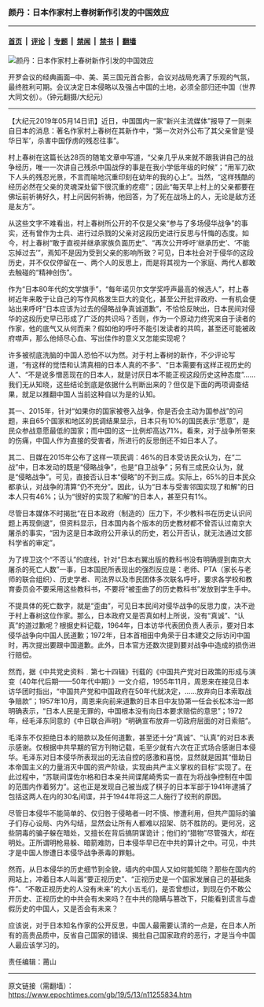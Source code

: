### 颜丹：日本作家村上春树新作引发的中国效应

---

#### [首页](../../../..?n11255834) &nbsp;|&nbsp; [评论](../../../../../epoch-comment?n11255834) &nbsp;|&nbsp; [专题](../../../../../epoch-special?n11255834) &nbsp;|&nbsp; [禁闻](../../../../../epoch-news?n11255834) &nbsp;|&nbsp; [禁书](../../../../../books?n11255834) &nbsp;|&nbsp; [翻墙](https://github.com/gfw-breaker/nogfw/blob/master/README.md?n11255834)


<div><img alt="颜丹：日本作家村上春树新作引发的中国效应" class="attachment-djy_600_400 size-djy_600_400 wp-post-image" src="https://i.epochtimes.com/assets/uploads/2019/05/1407071534232378-600x400.jpg"/>
<div class="caption">
 <p>
  开罗会议的经典画面─中、美、英三国元首合影，会议对战局充满了乐观的气氛，最终胜利可期。会议决定日本侵略以及强占中国的土地，必须全部归还中国（世界大同文创）。（钟元翻摄/大纪元）
 </p>
</div></div><hr/><div class="post_content" id="artbody" itemprop="articleBody">
 <!-- article content begin -->
 <p>
  【大纪元2019年05月14日讯】近日，中国国内一家“新兴主流媒体”报导了一则来自日本的消息：著名作家村上春树在其新作中，“第一次对外公布了其父亲曾是‘侵华日军’，杀害中国俘虏的残忍往事”。
 </p>
 <p>
  村上春树在这篇长达28页的随笔文章中写道，“父亲几乎从来就不跟我讲自己的战争经历，唯一一次讲自己残杀中国战俘的事是在我小学低年级的时候”；“用军刀砍下人头的残忍光景，不言而喻地沉重印刻在幼年的我的心上”。当然，“这样残酷的经历必然在父亲的灵魂深处留下很沉重的疙瘩”；因此“每天早上村上的父亲都要在佛坛前祈祷好久，村上问因何祈祷，他回答，为了死在战场上的人，无论是敌方还是友方”。
 </p>
 <p>
  从这些文字不难看出，村上春树所公开的不仅是父亲“参与了多场侵华战争”的事实，还有曾作为士兵、进行过杀戮的父亲对这段历史进行反思与忏悔的态度。如今，村上春树“敢于直视并继承家族负面历史”、“再次公开呼吁‘继承历史’、‘不能忘掉过去’”，焉知不是因为受到父亲的影响所致？可见，日本社会对于侵华的这段历史，并不仅仅停留在一、两个人的反思上，而是将其视为一个家庭、两代人都敢去触碰的“精神创伤”。
 </p>
 <p>
  作为“日本80年代的文学旗手”，“每年诺贝尔文学奖呼声最高的候选人”，村上春树近年来敢于让自己的写作风格发生巨大的变化，甚至公开批评政府、一有机会便站出来呼吁“日本应该为过去的侵略战争真诚道歉”，不恰恰反映出，日本民间对侵华的这段历史早已形成了广泛的共识吗？否则，作为一个原动力终究来自于读者的作家，他的底气又从何而来？假如他的呼吁不能引发读者的共鸣，甚至还可能被政府噤声，那么他倾尽心血、写出佳作的意义又怎能实现呢？
 </p>
 <p>
  许多被彻底洗脑的中国人恐怕不以为然。对于村上春树的新作，不少评论写道，“有这样的觉悟和认清真相的日本人真的不多”、“日本需要有这样正视历史的人”、“不是说多憎恶现在的日本人，就是讨厌日本不能正视这段历史这种态度”……我们无从知晓，这些结论到底是依据什么判断出来的？但仅是下面的两项调查结果，就足以推翻中国人当前这种自以为是的认知。
 </p>
 <p>
  其一、2015年，针对“如果你的国家被卷入战争，你是否会主动为国参战”的问题，来自65个国家和地区的民调结果显示，日本只有10%的国民表示“愿意”，是民众参战意愿最低的国家；而中国的这一比例却高达71%。看来，对于战争所带来的伤痛，中国人作为直接的受害者，所进行的反思倒还不如日本人了。
 </p>
 <p>
  其二、日媒在2015年公布了这样一项民调：46%的日本受访民众认为，在“二战”中，日本发动的既是“侵略战争”，也是“自卫战争”；另有三成民众认为，就是“侵略战争”。可见，直接否认日本“侵略”的不到三成。实际上，65%的日本民众都承认，对战争的清算“仍不充分”。因此，认为“日本与受害邻国实现了和解”的日本人只有46%；认为“很好的实现了和解”的日本人，甚至只有1%。
 </p>
 <p>
  尽管日本媒体不时揭批“在日本政府（制造的）压力下，不少教科书在历史认识问题上再现倒退”，但资料显示，日本国内各个版本的历史教材都不曾否认过南京大屠杀的事实，“因为这是日本政府公开承认的历史，若公开否认，就无法通过文部科学省的审定”。
 </p>
 <p>
  为了捍卫这个“不否认”的底线，针对“日本右翼出版的教科书没有明确提到南京大屠杀的死亡人数”一事，日本国民所表现出的强烈反应是：老师、PTA（家长与老师的联合组织）、历史学者、司法界以及市民团体多次联名呼吁，要求各学校和教育委员会不要采用这些教科书，不要将“被歪曲了的历史教科书”发放到学生手中。
 </p>
 <p>
  不提具体的死亡数字，就是“歪曲”，可见日本民间对侵华战争的反思力度，决不逊于村上春树这位作家。那么，日本政府又是否真如村上所说，没有“真诚”、“认真”的道过歉呢？根据史料记载，1964年，日本访华代表团负责人表示，要对日本侵华战争向中国人民道歉；1972年，日本首相田中角荣于日本建交之际访问中国时，再次提出要跟中国道歉。此外，日本官方还数次提到要对战争中造成的损伤进行赔偿。
 </p>
 <p>
  然而，据《中共党史资料﹒第七十四辑》刊载的《中国共产党对日政策的形成与演变（40年代后期——50年代中期）》一文介绍，1955年11月，周恩来在接见日本访华团时指出，“中国共产党和中国政府在50年代就决定，……放弃向日本索取战争赔款”；1957年10月，周恩来向前来道歉的日本日中友协第一任会长松本治一郎明确表示，“日本人民是无罪的，中国根本没有向日本要求赔偿的意思”；1972年，经毛泽东同意的《中日联合声明》“明确宣布放弃一切政府层面的对日索赔”。
 </p>
 <p>
  毛泽东不仅拒绝日本的赔款以及任何道歉，甚至还十分“真诚”、“认真”的对日本表示感谢。仅根据中共早期的官方刊物记载，毛至少就有六次在正式场合感谢日本侵华。毛泽东对日本侵华所表现出的无法自控的感激和喜悦，显然就是因其“借助日本帝国主义的力量消灭中国的资产阶级，实现由共产主义掌权的目标”实现了。在此过程中，“苏联间谍佐尔格和日本亲共间谍尾崎秀实一直在为将战争控制在中国的范围内作着努力”。这也正是发现自己被当成了棋子的日本军部于1941年逮捕了包括这两人在内的30名间谍，并于1944年将这二人施行了绞刑的原因。
 </p>
 <p>
  尽管日本侵华不能简单的、仅归咎于侵略者一时不慎、惨遭利用，但共产国际的骗子们存心设局、内外勾结，显然会让所有人都难以招架、防不胜防的。更何况，这些阴毒的骗子躲在暗处，又擅长在背后搞阴谋诡计；他们的“猎物”尽管强大，却在明处。正所谓明枪易躲、暗箭难防，日本侵华早已在中共的算计之中。可见，中共才是中国人惨遭日本侵华战争荼毒的罪魁。
 </p>
 <p>
  然而，从日本侵华的历史细节到全貌，墙内的中国人又如何能知晓？那些在国内的网站上，冲着日本人叫嚣“要正视历史”、“正视历史是一个国家发展自己的基础条件”、“不敢正视历史的人没有未来”的大小五毛们，是否曾想过，到现在仍不敢公开历史、正视历史的中共会有未来吗？在中共的隐瞒与篡改下，只能看到谎言与虚假历史的中国人，又是否会有未来？
 </p>
 <p>
  应该说，对于日本知名作家的公开反思，中国人最需要认清的一点是，在日本人所有的高贵品质中，反省自己国家的错误、揭批自己国家政府的恶行，才是当今中国人最应该学习的。
 </p>
 <p>
  责任编辑：莆山
 </p>
 <!-- article content end -->
 <div id="below_article_ad">
 </div>
</div>


---

原文链接（需翻墙）：https://www.epochtimes.com/gb/19/5/13/n11255834.htm